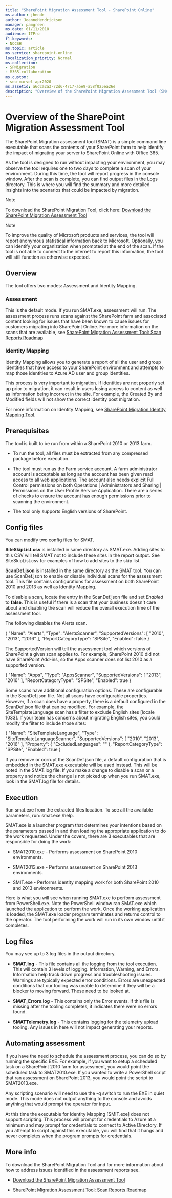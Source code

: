 ```yaml
---
title: "SharePoint Migration Assessment Tool - SharePoint Online"
ms.author: jhendr
author: JoanneHendrickson
manager: pamgreen
ms.date: 01/11/2018
audience: ITPro
f1.keywords:
- NOCSH
ms.topic: article
ms.service: sharepoint-online
localization_priority: Normal
ms.collection:
- SPMigration
- M365-collaboration
ms.custom:
- seo-marvel-apr2020
ms.assetid: a6dca2a3-72d6-4717-abe9-a58f025ea26e
description: "Overview of the SharePoint Migration Assessment Tool (SMAT). A tool that helps identify the impact of migrating your server to SharePoint Online with Office 365."
---
```


# Overview of the SharePoint Migration Assessment Tool

The SharePoint Migration assessment tool (SMAT) is a simple command line executable that scans the contents of your SharePoint farm to help identify the impact of migrating your server to SharePoint Online with Office 365.
  
As the tool is designed to run without impacting your environment, you may observe the tool requires one to two days to complete a scan of your environment. During this time, the tool will report progress in the console window. After the scan is complete, you can find output files in the Logs directory. This is where you will find the summary and more detailed insights into the scenarios that could be impacted by migration.
  
> [!NOTE]
> To download the SharePoint Migration Tool, click here: [Download the SharePoint Migration Assessment Tool ](https://www.microsoft.com/download/details.aspx?id=53598)
  
> [!NOTE]
> To improve the quality of Microsoft products and services, the tool will report anonymous statistical information back to Microsoft. Optionally, you can identify your organization when prompted at the end of the scan. If the tool is not able to connect to the internet to report this information, the tool will still function as otherwise expected.
  
## Overview

The tool offers two modes: Assessment and Identity Mapping.
  
### Assessment

This is the default mode. If you run SMAT.exe, assessment will run. The assessment process runs scans against the SharePoint farm and associated content looking for issues that have been known to cause issues for customers migrating into SharePoint Online. For more information on the scans that are available, see [SharePoint Migration Assessment Tool: Scan Reports Roadmap](sharepoint-migration-assessment-toolscan-reports-roadmap.md)
  
### Identity Mapping

Identity Mapping allows you to generate a report of all the user and group identities that have access to your SharePoint environment and attempts to map those identities to Azure AD user and group identities.
  
This process is very important to migration. If identities are not properly set up prior to migration, it can result in users losing access to content as well as information being incorrect in the site. For example, the Created By and Modified fields will not show the correct identity post migration.
  
For more information on Identity Mapping, see [SharePoint Migration Identity Mapping Tool](sharepoint-migration-identity-mapping-tool.md).
  
## Prerequisites

The tool is built to be run from within a SharePoint 2010 or 2013 farm.
  
- To run the tool, all files must be extracted from any compressed package before execution.
    
- The tool must run as the Farm service account. A farm administrator account is acceptable as long as the account has been given read access to all web applications. The account also needs explicit Full Control permissions on both Operations | Administrators and Sharing | Permissions on the User Profile Service Application. There are a series of checks to ensure the account has enough permissions prior to scanning the environment.

- The tool only supports English versions of SharePoint.
    
## Config files

You can modify two config files for SMAT.
  
 **SiteSkipList.csv** is installed in same directory as SMAT.exe. Adding sites to this CSV will tell SMAT not to include these sites in the report output. See SiteSkipList.csv for examples of how to add sites to the skip list. 
  
 **ScanDef.json** is installed in the same directory as the SMAT tool. You can use ScanDef.json to enable or disable individual scans for the assessment tool. This file contains configurations for assessment on both SharePoint 2010 and 2013 as well as Identity Mapping. 
  
To disable a scan, locate the entry in the ScanDef.json file and set  *Enabled*  to **false**. This is useful if there is a scan that your business doesn't care about and disabling the scan will reduce the overall execution time of the assessment tool.
  
The following disables the Alerts scan.
  
{ "Name": "Alerts", "Type": "AlertsScanner", "SupportedVersions": [ "2010", "2013", "2016" ], "ReportCategoryType": "SPSite", "Enabled": false }
  
The SupportedVersion will tell the assessment tool which versions of SharePoint a given scan applies to. For example, SharePoint 2010 did not have SharePoint Add-ins, so the Apps scanner does not list 2010 as a supported version.
  
{ "Name": "Apps", "Type": "AppsScanner", "SupportedVersions": [ "2013", "2016" ], "ReportCategoryType": "SPSite", "Enabled": true }
  
Some scans have additional configuration options. These are configurable in the ScanDef.json file. Not all scans have configurable properties. However, if a scan does have a property, there is a default configured in the ScanDef.json file that can be modified. For example, the SiteTemplateLanguage scan has a filter to exclude English sites [locale 1033]. If your team has concerns about migrating English sites, you could modify the filter to include those sites:
  
{ "Name": "SiteTemplateLanguage", "Type": "SiteTemplateLanguageScanner", "SupportedVersions": [ "2010", "2013", "2016" ], "Property": { "ExcludedLanguages": "" }, "ReportCategoryType": "SPSite", "Enabled": true }
  
If you remove or corrupt the ScanDef.json file, a default configuration that is embedded in the SMAT.exe executable will be used instead. This will be noted in the SMAT.log file. If you make a change to disable a scan or a property and notice the change is not picked up when you run SMAT.exe, look in the SMAT.log file for details.
  
## Execution

Run smat.exe from the extracted files location. To see all the available parameters, run: smat.exe /help.
  
SMAT.exe is a launcher program that determines your intentions based on the parameters passed in and then loading the appropriate application to do the work requested. Under the covers, there are 3 executables that are responsible for doing the work:
  
- SMAT2010.exe - Performs assessment on SharePoint 2010 environments.
    
- SMAT2013.exe - Performs assessment on SharePoint 2013 environments.
    
- SMIT.exe - Performs identity mapping work for both SharePoint 2010 and 2013 environments.
    
Here is what you will see when running SMAT.exe to perform assessment from PowerShell.exe. Note the PowerShell window ran SMAT.exe which launched the application to perform the work. Once the working application is loaded, the SMAT.exe loader program terminates and returns control to the operator. The tool performing the work will run in its own window until it completes.
  
## Log files

You may see up to 3 log files in the output directory.
  
- **SMAT.log** - This file contains all the logging from the tool execution. This will contain 3 levels of logging. Information, Warning, and Errors. Information help track down progress and troubleshooting issues. Warnings are typically expected error conditions. Errors are unexpected conditions that our tooling was unable to determine if they will be a blocker to moving forward. These need to be looked at. 
    
- **SMAT_Errors.log** - This contains only the Error events. If this file is missing after the tooling completes, it indicates there were no errors found. 
    
- **SMATTelemetry.log** - This contains logging for the telemetry upload tooling. Any issues in here will not impact generating your reports. 
    
## Automating assessment

If you have the need to schedule the assessment process, you can do so by running the specific EXE. For example, if you want to setup a scheduled task on a SharePoint 2010 farm for assessment, you would point the scheduled task to SMAT2010.exe. If you wanted to write a PowerShell script that ran assessment on SharePoint 2013, you would point the script to SMAT2013.exe.
  
Any scripting scenario will need to use the -q switch to run the EXE in quiet mode. This mode does not output anything to the console and avoids anything that would prompt the operator for input.
  
At this time the executable for Identity Mapping [SMIT.exe] does not support scripting. This process will prompt for credentials to Azure at a minimum and may prompt for credentials to connect to Active Directory. If you attempt to script against this executable, you will find that it hangs and never completes when the program prompts for credentials.
  
## More info

To download the SharePoint Migration Tool and for more information about how to address issues identified in the assessment reports see.
  
- [Download the SharePoint Migration Assessment Tool ](https://www.microsoft.com/download/details.aspx?id=53598)
    
- [SharePoint Migration Assessment Tool: Scan Reports Roadmap](sharepoint-migration-assessment-toolscan-reports-roadmap.md)
